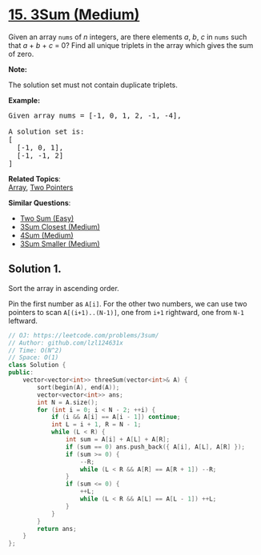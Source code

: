 # [15. 3Sum (Medium)](https://leetcode.com/problems/3sum/)

<p>Given an array <code>nums</code> of <em>n</em> integers, are there elements <em>a</em>, <em>b</em>, <em>c</em> in <code>nums</code> such that <em>a</em> + <em>b</em> + <em>c</em> = 0? Find all unique triplets in the array which gives the sum of zero.</p>

<p><strong>Note:</strong></p>

<p>The solution set must not contain duplicate triplets.</p>

<p><strong>Example:</strong></p>

<pre>Given array nums = [-1, 0, 1, 2, -1, -4],

A solution set is:
[
  [-1, 0, 1],
  [-1, -1, 2]
]
</pre>


**Related Topics**:  
[Array](https://leetcode.com/tag/array/), [Two Pointers](https://leetcode.com/tag/two-pointers/)

**Similar Questions**:
* [Two Sum (Easy)](https://leetcode.com/problems/two-sum/)
* [3Sum Closest (Medium)](https://leetcode.com/problems/3sum-closest/)
* [4Sum (Medium)](https://leetcode.com/problems/4sum/)
* [3Sum Smaller (Medium)](https://leetcode.com/problems/3sum-smaller/)

## Solution 1.

Sort the array in ascending order.

Pin the first number as `A[i]`. For the other two numbers, we can use two pointers to scan `A[(i+1)..(N-1)]`, one from `i+1` rightward, one from `N-1` leftward.

```cpp
// OJ: https://leetcode.com/problems/3sum/
// Author: github.com/lzl124631x
// Time: O(N^2)
// Space: O(1)
class Solution {
public:
    vector<vector<int>> threeSum(vector<int>& A) {
        sort(begin(A), end(A));
        vector<vector<int>> ans;
        int N = A.size();
        for (int i = 0; i < N - 2; ++i) {
            if (i && A[i] == A[i - 1]) continue;
            int L = i + 1, R = N - 1;
            while (L < R) {
                int sum = A[i] + A[L] + A[R];
                if (sum == 0) ans.push_back({ A[i], A[L], A[R] });
                if (sum >= 0) {
                    --R;
                    while (L < R && A[R] == A[R + 1]) --R;
                }
                if (sum <= 0) {
                    ++L;
                    while (L < R && A[L] == A[L - 1]) ++L;
                }
            }
        }
        return ans;
    }
};
```